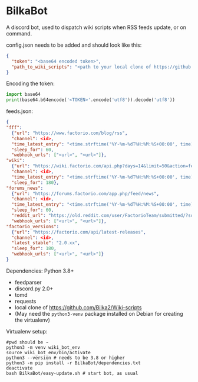 # BilkaBot

A discord bot, used to dispatch wiki scripts when RSS feeds update, or on command.

config.json needs to be added and should look like this:
```json
{
  "token": "<base64 encoded token>",
  "path_to_wiki_scripts": "<path to your local clone of https://github.com/Bilka2/Wiki-scripts>"
}
```

Encoding the token:
```python
import base64
print(base64.b64encode('<TOKEN>'.encode('utf8')).decode('utf8'))
```

feeds.json:
```json
{
"fff":
  {"url": "https://www.factorio.com/blog/rss",
  "channel": <id>,
  "time_latest_entry": "<time.strftime('%Y-%m-%dT%H:%M:%S+00:00', time)>",
  "sleep_for": 60,
  "webhook_urls": ["<url>", "<url>"]},
"wiki":
  {"url": "https://wiki.factorio.com/api.php?days=14&limit=50&action=feedrecentchanges&feedformat=rss&hidebots=1",
  "channel": <id>,
  "time_latest_entry": "<time.strftime('%Y-%m-%dT%H:%M:%S+00:00', time)>",
  "sleep_for": 180},
"forums_news":
  {"url": "https://forums.factorio.com/app.php/feed/news",
  "channel": <id>,
  "time_latest_entry": "<time.strftime('%Y-%m-%dT%H:%M:%S+00:00', time)>",
  "sleep_for": 60,
  "reddit_url": "https://old.reddit.com/user/FactorioTeam/submitted/?sort=new",
  "webhook_urls": ["<url>", "<url>"]},
"factorio_versions":
  {"url": "https://factorio.com/api/latest-releases",
  "channel": <id>,
  "latest_stable": "2.0.xx",
  "sleep_for": 180,
  "webhook_urls": ["<url>", "<url>"]}
}
```

Dependencies:
Python 3.8+
* feedparser
* discord.py 2.0+
* tomd
* requests
* local clone of https://github.com/Bilka2/Wiki-scripts
* (May need the `python3-venv` package installed on Debian for creating the virtualenv)

Virtualenv setup:
```
#pwd should be ~
python3 -m venv wiki_bot_env
source wiki_bot_env/bin/activate
python3 --version # needs to be 3.8 or higher
python3 -m pip install -r BilkaBot/dependencies.txt
deactivate
bash BilkaBot/easy-update.sh # start bot, as usual
```
